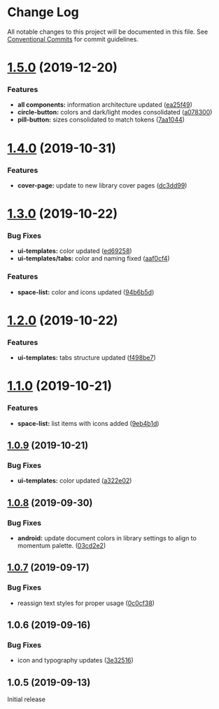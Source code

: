 # Change Log

All notable changes to this project will be documented in this file.
See [Conventional Commits](https://conventionalcommits.org) for commit guidelines.

# [1.5.0](https://github.com/momentum-design/momentum-design-kit/compare/@momentum-ui/android-sketch-kit@1.4.0...@momentum-ui/android-sketch-kit@1.5.0) (2019-12-20)


### Features

* **all components:** information architecture updated ([ea25f49](https://github.com/momentum-design/momentum-design-kit/commit/ea25f49))
* **circle-button:** colors and dark/light modes consolidated ([a078300](https://github.com/momentum-design/momentum-design-kit/commit/a078300))
* **pill-button:** sizes consolidated to match tokens ([7aa1044](https://github.com/momentum-design/momentum-design-kit/commit/7aa1044))





# [1.4.0](https://github.com/momentum-design/momentum-design-kit/compare/@momentum-ui/android-sketch-kit@1.3.0...@momentum-ui/android-sketch-kit@1.4.0) (2019-10-31)


### Features

* **cover-page:** update to new library cover pages ([dc3dd99](https://github.com/momentum-design/momentum-design-kit/commit/dc3dd99))





# [1.3.0](https://github.com/momentum-design/momentum-design-kit/compare/@momentum-ui/android-sketch-kit@1.2.0...@momentum-ui/android-sketch-kit@1.3.0) (2019-10-22)


### Bug Fixes

* **ui-templates:** color updated ([ed69258](https://github.com/momentum-design/momentum-design-kit/commit/ed69258))
* **ui-templates/tabs:** color and naming fixed ([aaf0cf4](https://github.com/momentum-design/momentum-design-kit/commit/aaf0cf4))


### Features

* **space-list:** color and icons updated ([94b6b5d](https://github.com/momentum-design/momentum-design-kit/commit/94b6b5d))





# [1.2.0](https://github.com/momentum-design/momentum-design-kit/compare/@momentum-ui/android-sketch-kit@1.1.0...@momentum-ui/android-sketch-kit@1.2.0) (2019-10-22)


### Features

* **ui-templates:** tabs structure updated ([f498be7](https://github.com/momentum-design/momentum-design-kit/commit/f498be7))





# [1.1.0](https://github.com/momentum-design/momentum-design-kit/compare/@momentum-ui/android-sketch-kit@1.0.9...@momentum-ui/android-sketch-kit@1.1.0) (2019-10-21)


### Features

* **space-list:** list items with icons added ([9eb4b1d](https://github.com/momentum-design/momentum-design-kit/commit/9eb4b1d))





## [1.0.9](https://github.com/momentum-design/momentum-design-kit/compare/@momentum-ui/android-sketch-kit@1.0.8...@momentum-ui/android-sketch-kit@1.0.9) (2019-10-21)


### Bug Fixes

* **ui-templates:** color updated ([a322e02](https://github.com/momentum-design/momentum-design-kit/commit/a322e02))





## [1.0.8](https://github.com/momentum-design/momentum-design-kit/compare/@momentum-ui/android-sketch-kit@1.0.7...@momentum-ui/android-sketch-kit@1.0.8) (2019-09-30)


### Bug Fixes

* **android:** update document colors in library settings to align to momentum palette. ([03cd2e2](https://github.com/momentum-design/momentum-design-kit/commit/03cd2e2))





## [1.0.7](https://github.com/momentum-design/momentum-design-kit/compare/@momentum-ui/android-sketch-kit@1.0.6...@momentum-ui/android-sketch-kit@1.0.7) (2019-09-17)


### Bug Fixes

* reassign text styles for proper usage ([0c0cf38](https://github.com/momentum-design/momentum-design-kit/commit/0c0cf38))





## 1.0.6 (2019-09-16)


### Bug Fixes

* icon and typography updates ([3e32516](https://github.com/momentum-design/momentum-design-kit/commit/3e32516))





## 1.0.5 (2019-09-13)

Initial release
